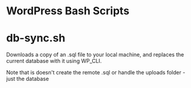 WordPress Bash Scripts
======================

db-sync.sh
======================

Downloads a copy of an .sql file to your local machine, and replaces the current database with it using WP_CLI.

Note that is doesn't create the remote .sql or handle the uploads folder - just the database 